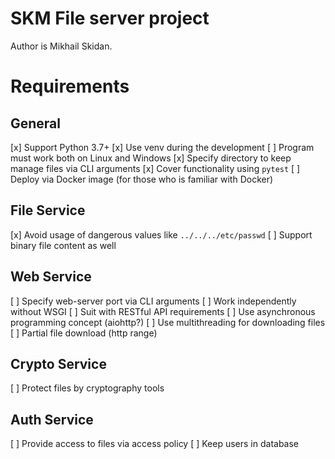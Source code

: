 
# SKM File server project

Author is Mikhail Skidan.

# Requirements

## General

[x] Support Python 3.7+
[x] Use venv during the development
[ ] Program must work both on Linux and Windows
[x] Specify directory to keep manage files via CLI arguments
[x] Cover functionality using `pytest`
[ ] Deploy via Docker image (for those who is familiar with Docker)

## File Service

[x] Avoid usage of dangerous values like `../../../etc/passwd`
[ ] Support binary file content as well

## Web Service

[ ] Specify web-server port via CLI arguments
[ ] Work independently without WSGI
[ ] Suit with RESTful API requirements
[ ] Use asynchronous programming concept (aiohttp?)
[ ] Use multithreading for downloading files
[ ] Partial file download (http range)

## Crypto Service

[ ] Protect files by cryptography tools

## Auth Service

[ ] Provide access to files via access policy
[ ] Keep users in database
